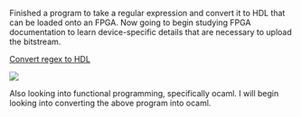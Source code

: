 Finished a program to take a regular expression and convert it to HDL that can be loaded onto an FPGA.  Now going to begin studying FPGA documentation to learn
device-specific details that are necessary to upload the bitstream.

[Convert regex to HDL](https://github.com/bmeridet/regex_circ)

<img src="https://bmeridet.github.io/images/rg_hdl.png">

Also looking into functional programming, specifically ocaml.  I will begin looking into converting the above program into ocaml.
